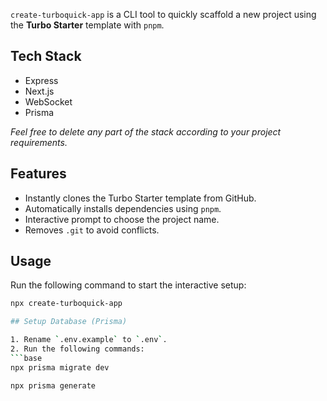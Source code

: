 `create-turboquick-app` is a CLI tool to quickly scaffold a new project using the **Turbo Starter** template with `pnpm`.  

## Tech Stack  

- Express  
- Next.js  
- WebSocket  
- Prisma  

*Feel free to delete any part of the stack according to your project requirements.*  

## Features  

- Instantly clones the Turbo Starter template from GitHub.  
- Automatically installs dependencies using `pnpm`.  
- Interactive prompt to choose the project name.  
- Removes `.git` to avoid conflicts.  

## Usage  

Run the following command to start the interactive setup:  

```bash
npx create-turboquick-app

## Setup Database (Prisma)  

1. Rename `.env.example` to `.env`.  
2. Run the following commands:  
```base
npx prisma migrate dev
```
```
npx prisma generate
``` 



